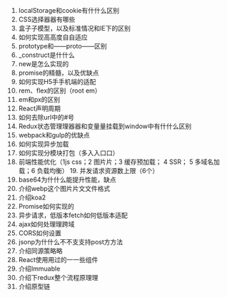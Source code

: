 1. localStorage和cookie有什什么区别 
2. CSS选择器器有哪些 
3. 盒⼦子模型，以及标准情况和IE下的区别 
4. 如何实现⾼高度⾃自适应 
5. prototype和——proto——区别 
6. _construct是什什么 
7. new是怎么实现的 
8. promise的精髓，以及优缺点 
9. 如何实现H5⼿手机端的适配 
10. rem、flex的区别（root em） 
11. em和px的区别 
12. React声明周期 
13. 如何去除url中的#号 
14. Redux状态管理理器器和变量量挂载到window中有什什么区别 
15. webpack和gulp的优缺点 
16. 如何实现异步加载 
17. 如何实现分模块打包（多⼊入⼝口） 
18. 前端性能优化（1js css；2 图⽚片；3 缓存预加载； 4 SSR； 5 多域名加 载；6 负载均衡） 19. 并发请求资源数上限（6个） 
20. base64为什什么能提升性能，缺点 
21. 介绍webp这个图⽚片⽂文件格式 
22. 介绍koa2 
23. Promise如何实现的 
24. 异步请求，低版本fetch如何低版本适配 
25. ajax如何处理理跨域 
26. CORS如何设置 
27. jsonp为什什么不不⽀支持post⽅方法 
28. 介绍同源策略略 
29. React使⽤用过的⼀一些组件 
30. 介绍Immuable 
31. 介绍下redux整个流程原理理 
32. 介绍原型链